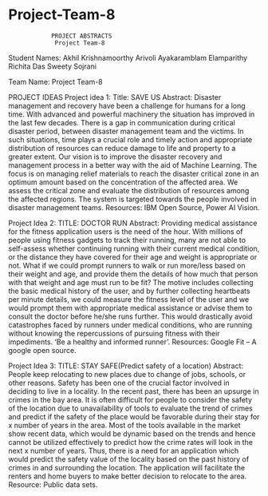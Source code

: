 # Project-Team-8

              
                PROJECT ABSTRACTS
                 Project Team-8

Student Names:
Akhil Krishnamoorthy
Arivoli Ayakaramblam Elamparithy
Richita Das
Sweety Sojrani

Team Name: Project Team-8

PROJECT IDEAS
Project idea 1:
Title: SAVE US
Abstract: Disaster management and recovery have been a challenge for humans for a long time. With advanced and powerful machinery the situation has improved in the last few decades. There is a gap in communication during critical disaster period, between disaster management team and the victims. In such situations, time plays a crucial role and timely action and appropriate distribution of resources can reduce damage to life and property to a greater extent.
Our vision is to improve the disaster recovery and management process in a better way with the aid of Machine Learning. The focus is on managing relief materials to reach the disaster critical zone in an optimum amount based on the concentration of the affected area. We assess the critical zone and evaluate the distribution of resources among the affected regions. The system is targeted towards the people involved in disaster management teams.
Resources: IBM Open Source, Power AI Vision.


Project Idea 2:
TITLE: DOCTOR RUN
Abstract: Providing medical assistance for the fitness application users is the need of the hour. With millions of people using fitness gadgets to track their running, many are not able to self-assess whether continuing running with their current medical condition, or the distance they have covered for their age and weight is appropriate or not. What if we could prompt runners to walk or run more/less based on their weight and age, and provide them the details of how much that person with that weight and age must run to be fit?
The motive includes collecting the basic medical history of the user, and by further collecting heartbeats per minute details, we could measure the fitness level of the user and we would prompt them with appropriate medical assistance or advise them to consult the doctor before he/she runs further. This would drastically avoid catastrophes faced by runners under medical conditions, who are running without knowing the repercussions of pursuing fitness with their impediments.
‘Be a healthy and informed runner’.
Resources: Google Fit – A google open source.


Project Idea 3:
TITLE: STAY SAFE(Predict safety of a location)
Abstract: People keep relocating to new places due to change of jobs, schools, or other reasons. Safety has been one of the crucial factor involved in deciding to live in a locality. In the recent past, there has been an upsurge in crimes in the bay area. It is often difficult for people to consider the safety of the location due to unavailability of tools to evaluate the trend of crimes and predict if the safety of the place would be favorable during their stay for x number of years in the area. Most of the tools available in the market show recent data, which would be dynamic based on the trends and hence cannot be utilized effectively to predict how the crime rates will look in the next x number of years. Thus, there is a need for an application which would predict the safety value of the locality based on the past history of crimes in and surrounding the location. The application will facilitate the renters and home buyers to make better decision to relocate to the area.
Resource: Public data sets.


